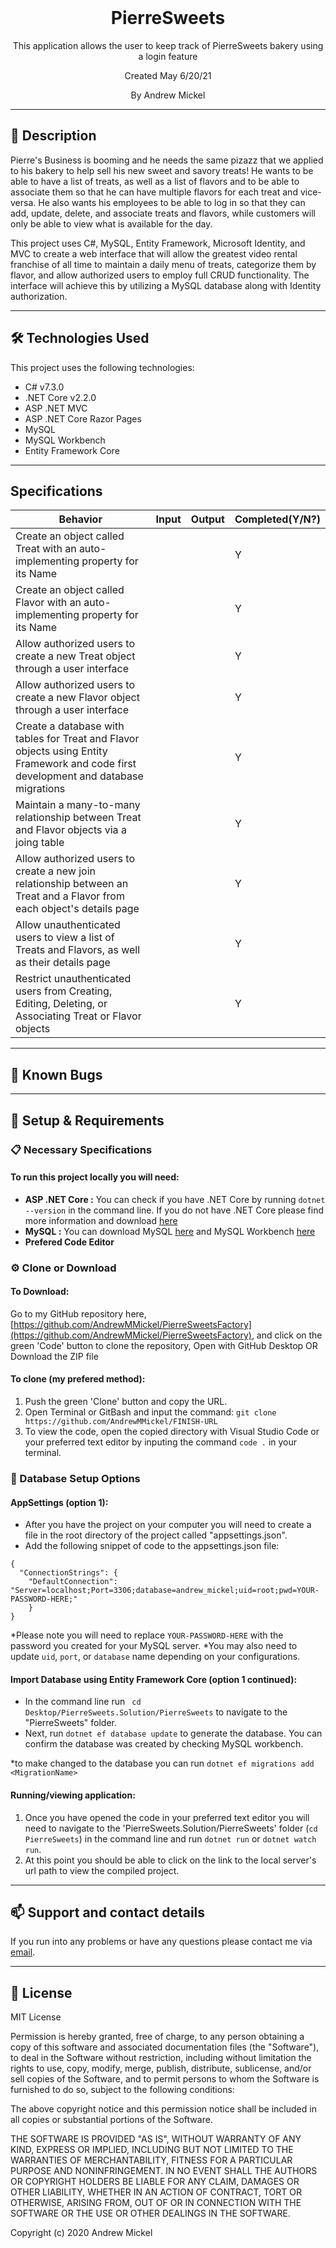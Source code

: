 <br>
<h1 align = "center">
<b> PierreSweets </b>
</h1>

<p align = "center">
This application allows the user to keep track of PierreSweets bakery using a login feature</p>
<p align = "center"> Created May 6/20/21 </p>

<p align = "center">
 By Andrew Mickel
 </p>

--------------------

## 📖  Description

Pierre's Business is booming and he needs the same pizazz that we applied to his bakery to help sell his new sweet and savory treats! He wants to be able to have a list of treats, as well as a list of flavors and to be able to associate them so that he can have multiple flavors for each treat and vice-versa. He also wants his employees to be able to log in so that they can add, update, delete, and associate treats and flavors, while customers will only be able to view what is available for the day.

This project uses C#, MySQL, Entity Framework, Microsoft Identity, and MVC to create a web interface that will allow the greatest video rental franchise of all time to maintain a daily menu of treats, categorize them by flavor, and allow authorized users to employ full CRUD functionality. The interface will achieve this by utilizing a MySQL database along with Identity authorization.

--------------------

## 🛠️ Technologies Used

This project uses the following technologies:

- C# v7.3.0
- .NET Core v2.2.0
- ASP .NET MVC
- ASP .NET Core Razor Pages
- MySQL
- MySQL Workbench
- Entity Framework Core

-------------------

## Specifications

| Behavior | Input | Output |  Completed(Y/N?)  |
| -------- | ----- | ------ | -------- |
| Create an object called Treat with an auto-implementing property for its Name |  |  | Y |
| Create an object called Flavor with an auto-implementing property for its Name | | | Y |
| Allow authorized users to create a new Treat object through a user interface |  |  | Y |
| Allow authorized users to create a new Flavor object through a user interface |  |  | Y |
| Create a database with tables for Treat and Flavor objects using Entity Framework and code first development and database migrations | | | Y |
| Maintain a many-to-many relationship between Treat and Flavor objects via a joing table | | | Y |
| Allow authorized users to create a new join relationship between an Treat and a Flavor from each object's details page | | | Y |
| Allow unauthenticated users to view a list of Treats and Flavors, as well as their details page | | | Y |
| Restrict unauthenticated users from Creating, Editing, Deleting, or Associating Treat or Flavor objects | | | Y |

-------------------

## 🐛 Known Bugs


-------------------

## 🔧 Setup & Requirements

### 📋 Necessary Specifications

#### To run this project locally you will need:

- **ASP .NET Core :** You can check if you have .NET Core by running `dotnet --version` in the command line. If you do not have .NET Core please find more information and download [here](https://dotnet.microsoft.com/download/dotnet-core)
- **MySQL :**  You can download MySQL [here](https://dev.mysql.com/downloads/file/?id=484914) and MySQL Workbench [here](https://dev.mysql.com/downloads/file/?id=484391)
- **Prefered Code Editor**


### ⚙️ Clone or Download

#### To Download:

Go to my GitHub repository here, [https://github.com/AndrewMMickel/PierreSweetsFactory](https://github.com/AndrewMMickel/PierreSweetsFactory), and click on the green 'Code' button to clone the repository, Open with GitHub Desktop OR Download the ZIP file

#### To clone (my prefered method):

1. Push the green 'Clone' button and copy the URL.
2. Open Terminal or GitBash and input the command: `git clone https://github.com/AndrewMMickel/FINISH-URL`
3. To view the code, open the copied directory with Visual Studio Code or your preferred text editor by inputing the command `code .` in your terminal.

### 🧰 Database Setup Options

#### AppSettings (option 1):

- After you have the project on your computer you will need to create a file in the root directory of the project called "appsettings.json". 
- Add the following snippet of code to the appsettings.json file:

```
{
  "ConnectionStrings": {
    "DefaultConnection": "Server=localhost;Port=3306;database=andrew_mickel;uid=root;pwd=YOUR-PASSWORD-HERE;"
    }
}
```
*Please note you will need to replace `YOUR-PASSWORD-HERE` with the password you created for your MySQL server.
*You may also need to update `uid`, `port`, or `database` name depending on your configurations.

#### Import Database using Entity Framework Core (option 1 continued):

 - In the command line run ` cd Desktop/PierreSweets.Solution/PierreSweets` to navigate to the "PierreSweets" folder. 
 - Next, run `dotnet ef database update` to generate the database. You can confirm the database was created by checking MySQL workbench.

*to make changed to the database you can run `dotnet ef migrations add <MigrationName>`

#### Running/viewing application:

1. Once you have opened the code in your preferred text editor you will need to navigate to the 'PierreSweets.Solution/PierreSweets' folder (`cd PierreSweets`) in the command line and run `dotnet run` or `dotnet watch run`.
2. At this point you should be able to click on the link to the local server's url path to view the compiled project. 

--------------------------

## 📫 Support and contact details

If you run into any problems or have any questions please contact me via [email](mailto:andrew.m.mickel@gmail.com).

---------------------------

## 📘 License

MIT License

Permission is hereby granted, free of charge, to any person obtaining a copy
of this software and associated documentation files (the "Software"), to deal
in the Software without restriction, including without limitation the rights
to use, copy, modify, merge, publish, distribute, sublicense, and/or sell
copies of the Software, and to permit persons to whom the Software is
furnished to do so, subject to the following conditions:

The above copyright notice and this permission notice shall be included in all
copies or substantial portions of the Software.

THE SOFTWARE IS PROVIDED "AS IS", WITHOUT WARRANTY OF ANY KIND, EXPRESS OR
IMPLIED, INCLUDING BUT NOT LIMITED TO THE WARRANTIES OF MERCHANTABILITY,
FITNESS FOR A PARTICULAR PURPOSE AND NONINFRINGEMENT. IN NO EVENT SHALL THE
AUTHORS OR COPYRIGHT HOLDERS BE LIABLE FOR ANY CLAIM, DAMAGES OR OTHER
LIABILITY, WHETHER IN AN ACTION OF CONTRACT, TORT OR OTHERWISE, ARISING FROM,
OUT OF OR IN CONNECTION WITH THE SOFTWARE OR THE USE OR OTHER DEALINGS IN THE
SOFTWARE.

Copyright (c) 2020 Andrew Mickel